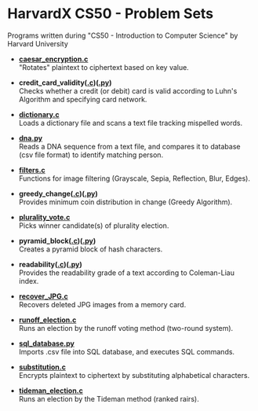 # HarvardX CS50 - Problem Sets
Programs written during "CS50 - Introduction to Computer Science" by Harvard University

- **[caesar_encryption.c](https://github.com/gusleak/curly-spoon/blob/master/CS50/caesar_encryption.c)**\
  "Rotates" plaintext to ciphertext based on key value.
  
- **credit_card_validity([.c](https://github.com/gusleak/curly-spoon/blob/master/CS50/credit_card_validity.c))([.py](https://github.com/gusleak/curly-spoon/blob/master/CS50/credit_card_validity.py))**\
  Checks whether a credit (or debit) card is valid according to Luhn's Algorithm and specifying card network.
  
- **[dictionary.c](https://github.com/gusleak/curly-spoon/blob/master/CS50/dictionary.c)**\
  Loads a dictionary file and scans a text file tracking mispelled words. 
  
- **[dna.py](https://github.com/gusleak/curly-spoon/blob/master/CS50/dna.py)**\
  Reads a DNA sequence from a text file, and compares it to database (csv file format) to identify matching person.
  
- **[filters.c](https://github.com/gusleak/curly-spoon/blob/master/CS50/filters.c)**\
  Functions for image filtering (Grayscale, Sepia, Reflection, Blur, Edges).
  
- **greedy_change([.c](https://github.com/gusleak/curly-spoon/blob/master/CS50/greedy_change.c))([.py](https://github.com/gusleak/curly-spoon/blob/master/CS50/greedy_change.py))**\
  Provides minimum coin distribution in change (Greedy Algorithm).
  
- **[plurality_vote.c](https://github.com/gusleak/curly-spoon/blob/master/CS50/plurality_vote.c)**\
  Picks winner candidate(s) of plurality election.

- **pyramid_block([.c](https://github.com/gusleak/curly-spoon/blob/master/CS50/pyramid_block.c))([.py](https://github.com/gusleak/curly-spoon/blob/master/CS50/pyramid_block.py))**\
  Creates a pyramid block of hash characters.
  
- **readability([.c](https://github.com/gusleak/curly-spoon/blob/master/CS50/readability.c))([.py](https://github.com/gusleak/curly-spoon/blob/master/CS50/readability.py))**\
  Provides the readability grade of a text according to Coleman-Liau index.
  
- **[recover_JPG.c](https://github.com/gusleak/curly-spoon/blob/master/CS50/recover_JPG.c)**\
  Recovers deleted JPG images from a memory card.

- **[runoff_election.c](https://github.com/gusleak/curly-spoon/blob/master/CS50/runoff_election.c)**\
  Runs an election by the runoff voting method (two-round system).
  
- **[sql_database.py](https://github.com/gusleak/curly-spoon/blob/master/CS50/sql_database.py)**\
  Imports .csv file into SQL database, and executes SQL commands.
 
- **[substitution.c](https://github.com/gusleak/curly-spoon/blob/master/CS50/substitution.c)**\
  Encrypts plaintext to ciphertext by substituting alphabetical characters.

- **[tideman_election.c](https://github.com/gusleak/curly-spoon/blob/master/CS50/tideman_election.c)**\
  Runs an election by the Tideman method (ranked rairs).
